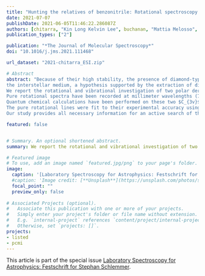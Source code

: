 ```yaml
---
title: "Hunting the relatives of benzonitrile: Rotational spectroscopy of dicyanobenzenes"
date: 2021-07-07
publishDate: 2021-06-05T11:46:22.286087Z
authors: [chitarra, "Kin Long Kelvin Lee", buchanan, "Mattia Melosso", "Brett A. McGuire", "Manuel Goubet", pirali, martin-drumel]
publication_types: ["2"]

publication: "*The Journal of Molecular Spectroscopy*"
doi: "10.1016/j.jms.2021.111468"

url_dataset: "2021-chitarra_ESI.zip"

# Abstract
abstract: "Because of their high stability, the presence of diamond-type molecules has long been suspected in 
the interstellar medium, a hypothesis supported by the extraction of diamond nanocrystal from some meteorites. 
We report the rotational and vibrational investigation of two polar derivatives of adamantane (C<sub>10</sub>H<sub>16</sub>), 1-cyanoadamantane (C<sub>10</sub>H<sub>15</sub>--CN) and 1-isocyanoadamantane (C<sub>10</sub>H<sub>15</sub>--NC), using room temperature gas phase absorption spectroscopy. 
Pure rotational spectra have been recorded at millimeter wavelengths (75--220 GHz) while vibrational spectra were obtained in the far- and mid-infrared domains (50--3500 cm$^{-1}$). 
Quantum chemical calculations have been performed on these two $C_{3v}$ rotors to support the spectral analysis enabling the assignment, for both species, of more than 7000 pure rotational transitions in the ground (A$_1$ symmetry) and first vibrationally excited (E symmetry) states, and of most of the infrared active bands.
The pure rotational lines were fit to their experimental accuracy using a symmetric-top Hamiltonian. 
Our study provides all necessary information for an active search of these species in space."

featured: false


# Summary. An optional shortened abstract.
summary: We report the rotational and vibrational investigation of two polar derivatives of adamantane (C<sub>10</sub>H<sub>16</sub>), 1-cyanoadamantane (C<sub>10</sub>H<sub>15</sub>--CN) and 1-isocyanoadamantane (C<sub>10</sub>H<sub>15</sub>--NC), providing all necessary information for an active search of these species in space.

# Featured image
# To use, add an image named `featured.jpg/png` to your page's folder. 
image:
  caption: '[Laboratory Spectroscopy for Astrophysics: Festschrift for Stephan Schlemmer](https://www.sciencedirect.com/journal/journal-of-molecular-spectroscopy/special-issue/104G321Z9MJ)'
  #caption: 'Image credit: [**Unsplash**](https://unsplash.com/photos/s9CC2SKySJM)'
  focal_point: ""
  preview_only: false
  
# Associated Projects (optional).
#   Associate this publication with one or more of your projects.
#   Simply enter your project's folder or file name without extension.
#   E.g. `internal-project` references `content/project/internal-project/index.md`.
#   Otherwise, set `projects: []`.
projects:
- listed
- pcmi
---
```



This article is part of the special issue [Laboratory Spectroscopy for Astrophysics: Festschrift for Stephan Schlemmer](https://www.sciencedirect.com/journal/journal-of-molecular-spectroscopy/special-issue/104G321Z9MJ).

